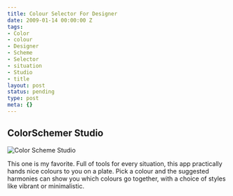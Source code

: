 ```yaml
---
title: Colour Selector For Designer
date: 2009-01-14 00:00:00 Z
tags:
- Color
- colour
- Designer
- Scheme
- Selector
- situation
- Studio
- title
layout: post
status: pending
type: post
meta: {}
---
```


## ColorSchemer Studio
 ![Color Scheme Studio](http://standalonex.com/wp-content/uploads/2009/01/colourschemer1.jpg "Color Scheme Studio")

This one is my favorite. Full of tools for every situation, this app practically hands nice colours to you on a plate. Pick a colour and the suggested harmonies can show you which colours go together, with a choice of styles like vibrant or minimalistic.


